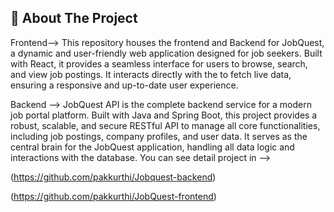 ## 📖 About The Project
Frontend-->
This repository houses the frontend and Backend for JobQuest, a dynamic and user-friendly web application designed for job seekers. Built with React, it provides a seamless interface for users to browse, search, and view job postings. It interacts directly with the  to fetch live data, ensuring a responsive and up-to-date user experience.


Backend -->
JobQuest API is the complete backend service for a modern job portal platform. Built with Java and Spring Boot, this project provides a robust, scalable, and secure RESTful API to manage all core functionalities, including job postings, company profiles, and user data. It serves as the central brain for the JobQuest application, handling all data logic and interactions with the database.
You can see detail project in -->

(https://github.com/pakkurthi/Jobquest-backend)


(https://github.com/pakkurthi/JobQuest-frontend)
